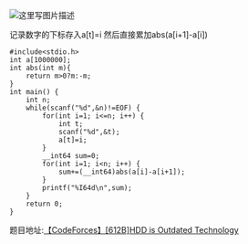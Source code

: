 ![这里写图片描述](http://img.blog.csdn.net/20160721160152608)

记录数字的下标存入a[t]=i
然后直接累加abs(a[i+1]-a[i])

```
#include<stdio.h>
int a[1000000];
int abs(int m){
	return m>0?m:-m;
}
int main() {
	int n;
	while(scanf("%d",&n)!=EOF) {
		for(int i=1; i<=n; i++) {
			int t;
			scanf("%d",&t);
			a[t]=i;
		}
		__int64 sum=0;
		for(int i=1; i<n; i++) {
			sum+=(__int64)abs(a[i]-a[i+1]);
		}
		printf("%I64d\n",sum);
	}
	return 0;
}

```

题目地址:[【CodeForces】[612B]HDD is Outdated Technology](http://codeforces.com/problemset/problem/612/B)